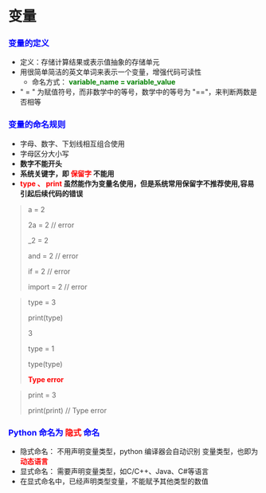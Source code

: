 # 变量

### **<font color="blue"> 变量的定义 </font>**
- 定义：存储计算结果或表示值抽象的存储单元
- 用很简单简洁的英文单词来表示一个变量，增强代码可读性
  - 命名方式： **<font color="green"> variable_name = variable_value </font>**
- " = " 为赋值符号，而非数学中的等号，数学中的等号为 "=="，来判断两数是否相等
  
   
### **<font color="blue"> 变量的命名规则 </font>**
- 字母、数字、下划线相互组合使用
- 字母区分大小写
- **数字不能开头**
- **系统关键字，即 <font color="red"> 保留字 </font> 不能用**
- **<font color="red"> type 、 print</font> 虽然能作为变量名使用，但是系统常用保留字不推荐使用,容易引起后续代码的错误**
> a = 2
> 
> 2a = 2    // error
> 
> _2 = 2
> 
> and = 2 // error
> 
> if = 2 // error
> 
> import = 2 // error

> type = 3
> 
> print(type)
> 
> 3
> 
> type = 1
> 
> type(type)
>
> **<font color="red"> Type error </font>** 

> print = 3
> 
> print(print) // Type error

### **<font color="blue"> Python 命名为 <font color="red"> 隐式 </font> 命名</font>**
- 隐式命名： 不用声明变量类型，python 编译器会自动识别 变量类型，也即为 **<font color="red"> 动态语言 </font>**
- 显式命名： 需要声明变量类型，如C/C++、Java、C#等语言
- 在显式命名中，已经声明类型变量，不能赋予其他类型的数值